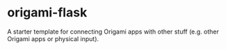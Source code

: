 # origami-flask
A starter template for connecting Origami apps with other stuff (e.g. other Origami apps or physical input).
